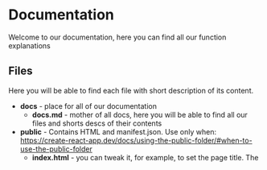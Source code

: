 # Documentation

Welcome to our documentation, here you can find all our function explanations

## Files

Here you will be able to find each file with short description of its content.

- **docs** - place for all of our documentation
  - **docs.md** - mother of all docs, here you will be able to find all our files and shorts descs of their contents
- **public** - Contains HTML and manifest.json. Use only when: https://create-react-app.dev/docs/using-the-public-folder/#when-to-use-the-public-folder
  - **index.html** - you can tweak it, for example, to set the page title. The <script> tag with the compiled code will be added to it automatically during the build process
  - **manifest.json** - required when create PWA. Contains all settings about mobile/desktop app
  - **robots.txt** - tells search engine crawlers which pages or files the crawler can or can't request from your site. This is used mainly to avoid overloading your site with requests
- **src** - main directory which contains all source code.
  - **components** - React components; each component should be in separate file
    - **Footer.js** -
    - **Hamburger.js** - Hamburger menu,
    - **Header.js** - 
    - **InfoCard.js** - component which is use each time when display square with header and content
    - **LandingPage.js** - home page
    - **LoginModal.js** - popup window when you try login. Styling here: https://github.com/reactjs/react-modal/tree/master/docs/styles
    - **Menu.js** - sliding navigation
    - **RegisterModal.js** - popup window when you try login. Styling here: https://github.com/reactjs/react-modal/tree/master/docs/styles
  - **img** - images directory. When you try use img you should import image directly to component then assign that variable to src img's attribute, like this:
  ```javascript
   import image from '../img/photo.png';
  
  ...
  
   <img src={image} alt="alt" />
  ```
  - **routers** - set of each React Routers
    - **AppRouter.js** - Parent component; within import each component;
  - **styles** - CSS styles; 1 stylesheet should refers 1 component
    - **base** - contains global rules and variables set
      - **_base.scss** - contains global rules e.g. background color or reset text decoration for each a tag
       - **_settings.scss** - variables set
    - **components** - here create files for each component which you styling
    - **index.scss** - this file imports each stylesheet; when you create new scss file remember to import that to this file  
  - **index.js** - main file. Imports main component, main stylesheet and it's responsible for screen rendering
- **.eslintrc** - ESlint configuration
- **.gitignore** - contains filetypes which shouldn't be in the repo
- **README.MD** - Readme about our app
- **package-lock.json** - contains information about project (name, version, etc) and it lists the packages that project is dependent on with lock the versions of dependencies that are installed. (Node.js thing)
- **package.json** - contains information about project (name, version, etc) and it lists the packages that project is dependent on. (Node.js thing)
